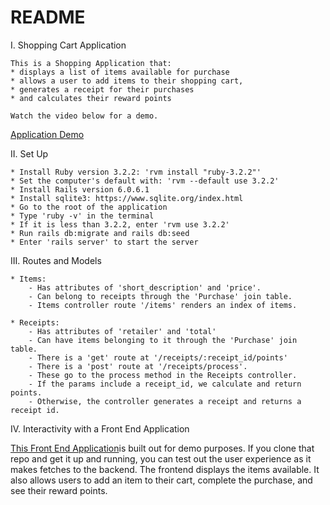 # README

I. Shopping Cart Application

    This is a Shopping Application that:
    * displays a list of items available for purchase
    * allows a user to add items to their shopping cart, 
    * generates a receipt for their purchases 
    * and calculates their reward points 
    
    Watch the video below for a demo.

   <a href="https://www.loom.com/share/3f0fb37b5bb64514bccf4316d472f971?sid=f4f83d13-9627-4470-83eb-f5430a6cd417">Application Demo</a>

II. Set Up 

    * Install Ruby version 3.2.2: 'rvm install "ruby-3.2.2"'
    * Set the computer's default with: 'rvm --default use 3.2.2'
    * Install Rails version 6.0.6.1
    * Install sqlite3: https://www.sqlite.org/index.html
    * Go to the root of the application
    * Type 'ruby -v' in the terminal
    * If it is less than 3.2.2, enter 'rvm use 3.2.2'
    * Run rails db:migrate and rails db:seed
    * Enter 'rails server' to start the server

III. Routes and Models

    * Items: 
        - Has attributes of 'short_description' and 'price'. 
        - Can belong to receipts through the 'Purchase' join table. 
        - Items controller route '/items' renders an index of items.

    * Receipts: 
        - Has attributes of 'retailer' and 'total'
        - Can have items belonging to it through the 'Purchase' join table. 
        - There is a 'get' route at '/receipts/:receipt_id/points' 
        - There is a 'post' route at '/receipts/process'. 
        - These go to the process method in the Receipts controller. 
        - If the params include a receipt_id, we calculate and return points.
        - Otherwise, the controller generates a receipt and returns a receipt id.

IV. Interactivity with a Front End Application

<a href="https://github.com/automobileslie/grocery_store_application_front_endfront-end">This Front End Application</a>is built out for demo purposes. 
If you clone that repo and get it up and running, 
you can test out the user experience as it makes fetches to the backend. 
The frontend displays the items available. 
It also allows users to add an item to their cart, complete the purchase, and see their reward points. 

